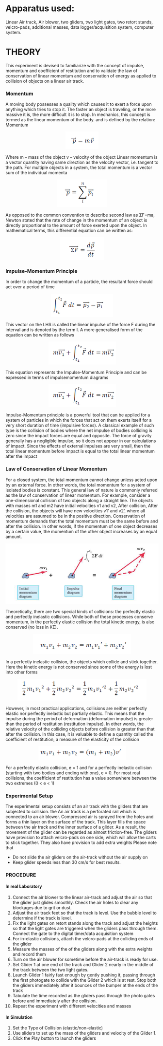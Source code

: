 # Apparatus used: 
Linear Air track, Air blower, two gliders, two light gates, two retort stands, velcro-pads,
additional masses, data logger/acquisition system, computer system.

# THEORY
This experiment is devised to familiarize with the concept of impulse, momentum and coefficient of
restitution and to validate the law of conservation of linear momentum and conservation of energy as applied
to collision of objects on a linear air track.
### Momentum
A moving body possesses a quality which causes it to exert a force upon anything which tries to stop it. The
faster an object is traveling, or the more massive it is, the more difficult it is to stop. In mechanics, this
concept is termed as the linear momentum of the body. and is defined by the relation:
Momentum
<p align="center">
  <img src="images/1.png">
</p> 
Where m – mass of the object
v – velocity of the object
Linear momentum is a vector quantity having same direction as the velocity vector, i.e. tangent to the path.
For multiple objects in a system, the total momentum is a vector sum of the individual momenta
<p align="center">
  <img src="images/2.png">
</p> 
As opposed to the common convention to describe second law as ΣF=ma, Newton stated that the rate of
change in the momentum of an object is directly proportional to the amount of force exerted upon the object.
In mathematical terms, this differential equation can be written as:
<p align="center">
  <img src="images/3.png">
</p> 

### Impulse-Momentum Principle
In order to change the momentum of a particle, the resultant force should act over a period of time
<p align="center">
  <img src="images/4.png">
</p> 

This vector on the LHS is called the linear impulse of the force F during the interval and is denoted by the
term I. A more generalised form of the equation can be written as follows

<p align="center">
  <img src="images/5.png">
</p> 
This equation represents the Impulse-Momentum Principle and can be expressed in terms of impulsemomentum
diagrams
<p align="center">
  <img src="images/5.png">
</p> 

Impulse-Momentum principle is a powerful tool that can be applied for a system of particles in which the
forces that act on them exerts itself for a very short duration of time (impulsive forces). A classical example
of such type is the collision of bodies where the net impulse of bodies colliding is zero since the impact
forces are equal and opposite. The force of gravity generally has a negligible impulse, so it does not appear
in our calculations of impact. Since the effects of external impulses are very small, then the total linear
momentum before impact is equal to the total linear momentum after the impact

### Law of Conservation of Linear Momentum
For a closed system, the total momentum cannot change unless acted upon by an external force. In other
words, the total momentum for a system of isolated bodies is constant. This general law of nature is
commonly referred as the law of conservation of linear momentum.
For example, consider a one-dimensional collision of two objects along a straight line. The objects with
masses m1 and m2 have initial velocities v1 and v2, After collision, After the collision, the objects will have
new velocities v1’ and v2’, where all velocities are assumed to be in the positive direction. Conservation of
momentum demands that the total momentum must be the same before and after the collision. In other
words, if the momentum of one object decreases by a certain value, the momentum of the other object
increases by an equal amount.

<p align="center">
  <img src="images/6.png">
</p> 

Theoretically, there are two special kinds of collisions: the perfectly elastic and perfectly inelastic collisions.
While both of these processes conserve momentum, in the perfectly elastic collision the total kinetic energy,
is also conserved (no loss in KE).

<p align="center">
  <img src="images/7.png">
</p> 

In a perfectly inelastic collision, the objects which collide and stick together. Here the kinetic energy is not
conserved since some of the energy is lost into other forms

<p align="center">
  <img src="images/8.png">
</p> 

However, in most practical applications, collisions are neither perfectly elastic nor perfectly inelastic but
partially elastic. This means that the impulse during the period of deformation (deformation impulse) is
greater than the period of restitution (restitution impulse). In other words, the relative velocity of the
colliding objects before collision is greater than that after the collision. In this case, it is valuable to define a
quantity called the coefficient of restitution, a measure of the elasticity of the collision

<p align="center">
  <img src="images/9.png">
</p> 

For a perfectly elastic collision, e = 1 and for a perfectly inelastic collision (starting with two bodies and
ending with one), e = 0. For most real collisions, the coefficient of restitution has a value somewhere
between the two extremes (0 < e < 1)

### Experimental Setup

The experimental setup consists of an air track with the gliders that are subjected to collision. the An air
track is a perforated rail which is connected to an air blower. Compressed air is sprayed from the holes and
forms a thin layer on the surface of the track. This layer fills the space between the air track and the inner
surface of a glider. As a result, the movement of the glider can be regarded as almost friction-free.
The gliders have provision to attach velcro-pads on one side, which will allow the carts to stick together.
They also have provision to add extra weights
Please note that
* Do not slide the air gliders on the air-track without the air supply on
* Keep glider speeds less than 30 cm/s for best results.
  
### PROCEDURE
#### In real Laboratory
1. Connect the air blower to the linear air-track and adjust the air so that the glider just glides smoothly.
Check the air holes to clear any blockages due to grit or dust.
2. Adjust the air track feet so that the track is level. Use the bubble level to determine if the track is
level.
3. Fix the light gates on retort stands along the track and adjust the heights so that the light gates are
triggered when the gliders pass through them. Connect the gate to the digital timer/data acquisition
system
4. For in-elastic collisions, attach the velcro-pads at the colliding ends of the glider
5. Measure the masses of the of the gliders along with the extra weights and record them
6. Turn on the air blower for sometime before the air-track is ready for use.
7. Set Glider 1 at one end of the track and Glider 2 nearly in the middle of the track between the two
light gates.
8. Launch Glider 1 fairly fast enough by gently pushing it, passing through the first photogate to collide
with the Glider 2 which is at rest. Stop both the gliders immediately after it bounces of the bumper at
the ends of the track
9. Tabulate the time recorded as the gliders pass through the photo gates before and immediately after
the collision.
10. Repeat the experiment with different velocities and masses

#### In Simulation
1. Set the Type of Collision (elastic/non-elastic)
2. Use sliders to set up the mass of the gliders and velocity of the Glider 1.
3. Click the Play button to launch the gliders
